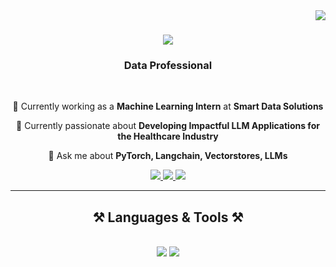 <img align="right" src="https://visitor-badge.laobi.icu/badge?page_id=rajaravindp.rajaravindp" />

<h1 align="center">
    <img src="https://readme-typing-svg.herokuapp.com/?font=Times+New+Roman&size=35&center=true&vCenter=true&width=500&height=70&duration=4000&lines=Henlo!;+I'm+Aravind+Raj!;" />
</h1>

<h3 align="center"> Data Professional </h3>

<br/>

<div align="center">
    
 🔭 Currently working as a **Machine Learning Intern** at **Smart Data Solutions**
 
 🌱 Currently passionate about **Developing Impactful LLM Applications for the Healthcare Industry**

💬 Ask me about **PyTorch, Langchain, Vectorstores, LLMs**

 </div>

<div align="center"> 
  <a href="aravindrajpalepu@gmail.com">
    <img src="https://img.shields.io/badge/Gmail-333333?style=for-the-badge&logo=gmail&logoColor=Red" />
  </a>
  <a href="https://www.linkedin.com/in/aravindpalepuraj/" target="_blank">
    <img src="https://img.shields.io/badge/LinkedIn-0077B5?style=for-the-badge&logo=linkedin&logoColor=white" target="_blank" />
  </a>
  <a href="https://rajaravindp.github.io/aravindPalepu.github.io/" target="_blank">
     <img src="https://img.shields.io/badge/Portfolio-FF5722?style=for-the-badge&logo=todoist&logoColor=white" target="_blank" /> <!-- sqlite, safari, google-chrome are other good icon options -->
  </a>
</div>

 <hr/>

 <h2 align="center">⚒️ Languages & Tools ⚒️</h2>
<br/>
<div align="center">
    <img src="https://skillicons.dev/icons?i=python,postgres,r,xgboost,vscode,github,git" />
    <img src="https://skillicons.dev/icons?i=nodejs,python,javascript,typescript,express,firebase,mongodb,c,java,nextjs,mysql,flask" /><br>
</div>

 
